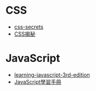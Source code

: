 # CSS

- [css-secrets](http://www.salttiger.com/css-secrets/)
- [CSS揭秘](http://product.dangdang.com/23953090.html)

# JavaScript

- [learning-javascript-3rd-edition](http://www.salttiger.com/learning-javascript-3rd-edition/)
- [JavaScript學習手冊](http://product.dangdang.com/1046986149.html)